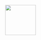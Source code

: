 <div id="header" align="center">
  <img src="https://giphy.com/gifs/cat-peek-a-boo-sMkZVgXgiFx7O" width="100"/>
</div>
